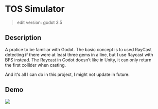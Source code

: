 # TOS Simulator

> edit version: godot 3.5

## Description

A pratice to be familiar with Godot.
The basic concept is to used RayCast detecting if there were at least three gems in a line, but I use Raycast with BFS instead.
The Raycast in Godot doesn't like in Unity, it can only return the first collider when casting.

And it's all I can do in this project, I might not update in future.

## Demo

![](md_asset/demo.gif)
